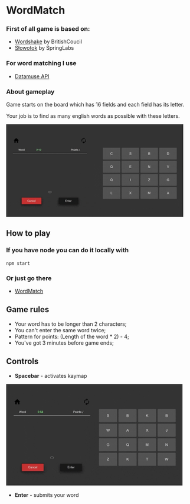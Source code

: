 # WordMatch

### First of all game is based on:

-  [Wordshake](https://learnenglish.britishcouncil.org/general-english/games/wordshake) by BritishCoucil
-  [Słowotok](https://play.google.com/store/apps/details?id=pl.slowotok.app&hl=en) by SpringLabs

### For word matching I use

-  [Datamuse API](https://www.datamuse.com/api/)

### About gameplay

Game starts on the board which has 16 fields and each field has its letter.

Your job is to find as many english words as possible with these letters.

![keymap](./assets/enterword.gif)

## How to play

### If you have node you can do it locally with

```
npm start
```

### Or just go there

-  [WordMatch](https://glazinski.github.io/word-match/)

## Game rules

-  Your word has to be longer than 2 characters;
-  You can't enter the same word twice;
-  Pattern for points: (Length of the word \* 2) - 4;
-  You've got 3 minutes before game ends;

## Controls

-  **Spacebar** - activates kaymap

![keymap](./assets/keymap.gif)

-  **Enter** - submits your word
